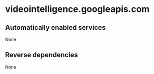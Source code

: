 # videointelligence.googleapis.com

## Automatically enabled services

None

## Reverse dependencies

None
